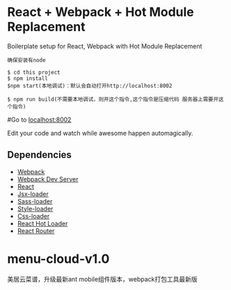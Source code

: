 
# React + Webpack + Hot Module Replacement
Boilerplate setup for React, Webpack with Hot Module Replacement

```
确保安装有node

$ cd this project
$ npm install
$npm start(本地调试)：默认会自动打开http://localhost:8002

$ npm run build(不需要本地调试，则开这个指令,这个指令是压缩代码 服务器上需要开这个指令)
```


#Go to [localhost:8002](http://localhost:8002)

Edit your code and watch while awesome happen automagically.

## Dependencies

- [Webpack](https://webpack.github.io)
- [Webpack Dev Server](https://webpack.github.io/docs/webpack-dev-server.html)
- [React](https://facebook.github.io/react/)
- [Jsx-loader](https://github.com/petehunt/jsx-loader)
- [Sass-loader](https://github.com/jtangelder/sass-loader)
- [Style-loader](https://github.com/webpack/style-loader)
- [Css-loader](https://github.com/webpack/css-loader)
- [React Hot Loader](https://gaearon.github.io/react-hot-loader/)
- [React Router](https://github.com/rackt/react-router)
# menu-cloud-v1.0
美居云菜谱，升级最新ant mobile组件版本，webpack打包工具最新版

